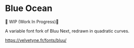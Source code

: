 # Blue Ocean
🚧 WIP (Work In Progress)🚧

A variable font fork of Bluu Next, redrawn in quadratic curves.

https://velvetyne.fr/fonts/bluu/
